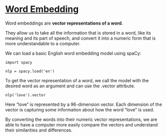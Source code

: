 # [Word Embedding](https://www.codecademy.com/paths/build-chatbots-with-python/tracks/retrieval-based-chatbots/modules/nlp-word-embeddings/lessons/word-embeddings/exercises/what-is-a-word-embedding)
Word embeddings are **vector representations of a word**.

They allow us to take all the information that is stored in a word, like its meaning and its part of speech, and convert it into a numeric form that is more understandable to a computer.

We can load a basic English word embedding model using spaCy:
```
import spacy

nlp = spacy.load('en')
```
To get the vector representation of a word, we call the model with the desired word as an argument and can use the .vector attribute.
```
nlp('love').vector
```

Here “love” is represented by a 96-dimension vector. Each dimension of the vector is capturing some information about how the word “love” is used.

By converting the words into their numeric vector representations, we are able to have a computer more easily compare the vectors and understand their similarities and differences.
